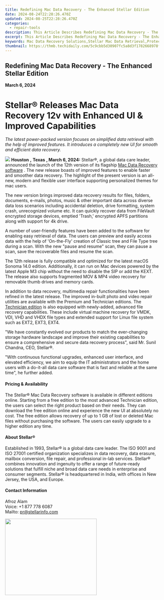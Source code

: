 ```yaml
---
title: Redefining Mac Data Recovery - The Enhanced Stellar Edition
date: 2024-08-24T22:28:26.470Z
updated: 2024-08-25T22:28:26.470Z
categories:
  - repair-tools
description: This Article Describes Redefining Mac Data Recovery - The Enhanced Stellar Edition
excerpt: This Article Describes Redefining Mac Data Recovery - The Enhanced Stellar Edition
keywords: Mac Data Recovery Solutions,Stellar Mac Data Retrieval,Protect Your Mac Files,Recover Lost Mac Data,Data Restoration for Apple Devices,Stellar Mac Data Recovery Service,Revolutionary Mac Data Extraction
thumbnail: https://thmb.techidaily.com/5c9cbb5d30907fc5a8d3f1782668978fcf6f103cacbe9ad11043aa91ad5ce8d7.jpg
---
```


## Redefining Mac Data Recovery - The Enhanced Stellar Edition

**March 6, 2024**

# **Stellar® Releases Mac Data Recovery 12v with Enhanced UI & Improved Capabilities**

 _The latest power-packed version focuses on simplified data retrieval with the help of improved features. It introduces a completely new UI for smooth and efficient data recovery._

![](https://www.stellarinfo.com/image/boxshot/Stellar-Data-Recovery-Professional-for-Windows.png) **Houston** **,** **Texas** **, March 6, 2024:** Stellar®, a global data care leader, announced the launch of the 12th version of its flagship [Mac Data Recovery software](https://tools.techidaily.com/stellardata-recovery/buy-now/) . The new release boasts of improved features to enable faster and smoother data recovery. The highlight of the present version is an all-new, modern and flexible user interface supporting personalized themes for mac users.

 The new version brings improved data recovery results for files, folders, documents, e-mails, photos, music & other important data across diverse data loss scenarios including accidental deletion, drive formatting, system crash, unrecognized volume etc. It can quickly recover data from FileVault encrypted storage devices, emptied 'Trash,' encrypted APFS partitions along with support for 4k drive.

 A number of user-friendly features have been added to the software for enabling easy retrieval of data. The users can preview and easily access data with the help of 'On-the-Fly' creation of Classic tree and File Type tree during a scan. With the new "pause and resume" scan, they can pause a scan, save the recoverable files and resume the scan.

 The 12th release is fully compatible and optimized for the latest macOS Sonoma 14.0 edition. Additionally, it can run on Mac devices powered by the latest Apple M3 chip without the need to disable the SIP or add the KEXT. The release also supports fragmented MOV & MP4 video recovery for removable thumb drives and memory cards.

 In addition to data recovery, multimedia repair functionalities have been refined in the latest release. The improved in-built photo and video repair utilities are available with the Premium and Technician editions. The [Technician edition](https://tools.techidaily.com/stellardata-recovery/buy-now/) is also equipped with newly-added, advanced file recovery capabilities. These include virtual machine recovery for VMDK, VDI, VHD and VHDX file types and extended support for Linux file system such as EXT2, EXT3, EXT4.

 "We have constantly evolved our products to match the ever-changing storage hardware landscape and improve their existing capabilities to ensure a comprehensive and secure data recovery process", said Mr. Sunil Chandna, CEO, Stellar®.

 "With continuous functional upgrades, enhanced user interface, and elevated efficiency, we aim to equip the IT administrators and the home users with a do-it-all data care software that is fast and reliable at the same time", he further added.

#### Pricing & Availability

 The Stellar® Mac Data Recovery software is available in different editions online. Starting from a free edition to the most advanced Technician edition, the users can select the right product based on their needs. They can download the free edition online and experience the new UI at absolutely no cost. The free edition allows recovery of up to 1 GB of lost or deleted Mac files without purchasing the software. The users can easily upgrade to a higher edition any time.

#### About Stellar®

 Established in 1993, Stellar® is a global data care leader. The ISO 9001 and ISO 27001 certified organization specializes in data recovery, data erasure, mailbox conversion, file repair, and professional in-lab services. Stellar® combines innovation and ingenuity to offer a range of future-ready solutions that fulfill niche and broad data care needs in enterprise and consumer segments. Stellar® is headquartered in India, with offices in New Jersey, the USA, and Europe.

#### Contact Information

 Afroz Alam  
 Voice: +1 877 778 6087  
 Mailto: <pr@stellarinfo.com>

<ins class="adsbygoogle"
     style="display:block"
     data-ad-format="autorelaxed"
     data-ad-client="ca-pub-7571918770474297"
     data-ad-slot="1223367746"></ins>



<ins class="adsbygoogle"
     style="display:block"
     data-ad-client="ca-pub-7571918770474297"
     data-ad-slot="8358498916"
     data-ad-format="auto"
     data-full-width-responsive="true"></ins>



<!-- affiliate ads begin -->
<a href="https://dhgate.sjv.io/c/5597632/1678785/12108" target="_top" id="1678785"><img src="//a.impactradius-go.com/display-ad/12108-1678785" border="0" alt="" width="300" height="250"/></a>
<!-- affiliate ads end -->